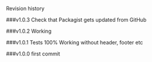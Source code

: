 Revision history

###v1.0.3
Check that Packagist gets updated from GitHub

###v1.0.2
Working

###v1.0.1
Tests 100%
Working without header, footer etc


###v1.0.0
first commit
